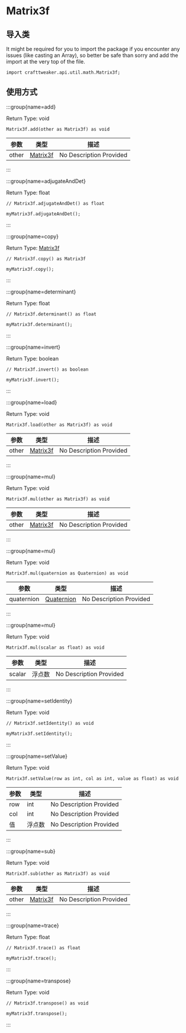 # Matrix3f

## 导入类

It might be required for you to import the package if you encounter any issues (like casting an Array), so better be safe than sorry and add the import at the very top of the file.
```zenscript
import crafttweaker.api.util.math.Matrix3f;
```


## 使用方式

:::group{name=add}

Return Type: void

```zenscript
Matrix3f.add(other as Matrix3f) as void
```

| 参数    | 类型                                          | 描述                      |
| ----- | ------------------------------------------- | ----------------------- |
| other | [Matrix3f](/vanilla/api/util/math/Matrix3f) | No Description Provided |


:::

:::group{name=adjugateAndDet}

Return Type: float

```zenscript
// Matrix3f.adjugateAndDet() as float

myMatrix3f.adjugateAndDet();
```

:::

:::group{name=copy}

Return Type: [Matrix3f](/vanilla/api/util/math/Matrix3f)

```zenscript
// Matrix3f.copy() as Matrix3f

myMatrix3f.copy();
```

:::

:::group{name=determinant}

Return Type: float

```zenscript
// Matrix3f.determinant() as float

myMatrix3f.determinant();
```

:::

:::group{name=invert}

Return Type: boolean

```zenscript
// Matrix3f.invert() as boolean

myMatrix3f.invert();
```

:::

:::group{name=load}

Return Type: void

```zenscript
Matrix3f.load(other as Matrix3f) as void
```

| 参数    | 类型                                          | 描述                      |
| ----- | ------------------------------------------- | ----------------------- |
| other | [Matrix3f](/vanilla/api/util/math/Matrix3f) | No Description Provided |


:::

:::group{name=mul}

Return Type: void

```zenscript
Matrix3f.mul(other as Matrix3f) as void
```

| 参数    | 类型                                          | 描述                      |
| ----- | ------------------------------------------- | ----------------------- |
| other | [Matrix3f](/vanilla/api/util/math/Matrix3f) | No Description Provided |


:::

:::group{name=mul}

Return Type: void

```zenscript
Matrix3f.mul(quaternion as Quaternion) as void
```

| 参数         | 类型                                              | 描述                      |
| ---------- | ----------------------------------------------- | ----------------------- |
| quaternion | [Quaternion](/vanilla/api/util/math/Quaternion) | No Description Provided |


:::

:::group{name=mul}

Return Type: void

```zenscript
Matrix3f.mul(scalar as float) as void
```

| 参数     | 类型  | 描述                      |
| ------ | --- | ----------------------- |
| scalar | 浮点数 | No Description Provided |


:::

:::group{name=setIdentity}

Return Type: void

```zenscript
// Matrix3f.setIdentity() as void

myMatrix3f.setIdentity();
```

:::

:::group{name=setValue}

Return Type: void

```zenscript
Matrix3f.setValue(row as int, col as int, value as float) as void
```

| 参数  | 类型  | 描述                      |
| --- | --- | ----------------------- |
| row | int | No Description Provided |
| col | int | No Description Provided |
| 值   | 浮点数 | No Description Provided |


:::

:::group{name=sub}

Return Type: void

```zenscript
Matrix3f.sub(other as Matrix3f) as void
```

| 参数    | 类型                                          | 描述                      |
| ----- | ------------------------------------------- | ----------------------- |
| other | [Matrix3f](/vanilla/api/util/math/Matrix3f) | No Description Provided |


:::

:::group{name=trace}

Return Type: float

```zenscript
// Matrix3f.trace() as float

myMatrix3f.trace();
```

:::

:::group{name=transpose}

Return Type: void

```zenscript
// Matrix3f.transpose() as void

myMatrix3f.transpose();
```

:::


